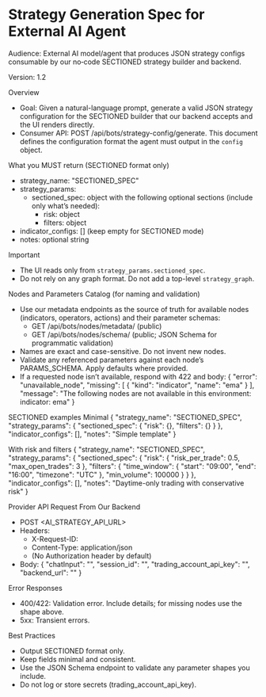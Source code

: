 # Strategy Generation Spec for External AI Agent

Audience: External AI model/agent that produces JSON strategy configs consumable by our no‑code SECTIONED strategy builder and backend.

Version: 1.2

Overview
- Goal: Given a natural-language prompt, generate a valid JSON strategy configuration for the SECTIONED builder that our backend accepts and the UI renders directly.
- Consumer API: POST /api/bots/strategy-config/generate. This document defines the configuration format the agent must output in the `config` object.

What you MUST return (SECTIONED format only)
- strategy_name: "SECTIONED_SPEC"
- strategy_params:
  - sectioned_spec: object with the following optional sections (include only what’s needed):
    - risk: object
    - filters: object
- indicator_configs: [] (keep empty for SECTIONED mode)
- notes: optional string

Important
- The UI reads only from `strategy_params.sectioned_spec`.
- Do not rely on any graph format. Do not add a top-level `strategy_graph`.

Nodes and Parameters Catalog (for naming and validation)
- Use our metadata endpoints as the source of truth for available nodes (indicators, operators, actions) and their parameter schemas:
  - GET /api/bots/nodes/metadata/ (public)
  - GET /api/bots/nodes/schema/ (public; JSON Schema for programmatic validation)
- Names are exact and case-sensitive. Do not invent new nodes.
- Validate any referenced parameters against each node’s PARAMS_SCHEMA. Apply defaults where provided.
- If a requested node isn’t available, respond with 422 and body:
  {
    "error": "unavailable_node",
    "missing": [ { "kind": "indicator", "name": "ema" } ],
    "message": "The following nodes are not available in this environment: indicator: ema"
  }

SECTIONED examples
Minimal
{
  "strategy_name": "SECTIONED_SPEC",
  "strategy_params": {
    "sectioned_spec": {
      "risk": {},
      "filters": {}
    }
  },
  "indicator_configs": [],
  "notes": "Simple template"
}

With risk and filters
{
  "strategy_name": "SECTIONED_SPEC",
  "strategy_params": {
    "sectioned_spec": {
      "risk": { "risk_per_trade": 0.5, "max_open_trades": 3 },
      "filters": {
        "time_window": { "start": "09:00", "end": "16:00", "timezone": "UTC" },
        "min_volume": 100000
      }
    }
  },
  "indicator_configs": [],
  "notes": "Daytime-only trading with conservative risk"
}

Provider API Request From Our Backend
- POST <AI_STRATEGY_API_URL>
- Headers:
  - X-Request-ID: <uuid>
  - Content-Type: application/json
  - (No Authorization header by default)
- Body:
  {
    "chatInput": "<prompt>",
    "session_id": "<uuid>",
    "trading_account_api_key": "<user-jwt-token>",
    "backend_url": "<our-backend-base-url>"
  }

Error Responses
- 400/422: Validation error. Include details; for missing nodes use the shape above.
- 5xx: Transient errors.

Best Practices
- Output SECTIONED format only.
- Keep fields minimal and consistent.
- Use the JSON Schema endpoint to validate any parameter shapes you include.
- Do not log or store secrets (trading_account_api_key).
